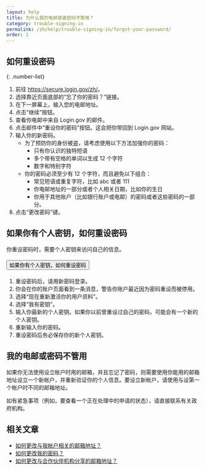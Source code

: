 ```yaml
---
layout: help
title: 为什么我的电邮或者密码不管用？
category: trouble-signing-in
permalink: /zh/help/trouble-signing-in/forgot-your-password/
order: 1
---
```


## 如何重设密码

{: .number-list}

1. 前往 <https://secure.login.gov/zh/>。
2. 选择靠近页面底部的“忘了你的密码？”链接。
3. 在下一屏幕上，输入您的电邮地址。
4. 点击“继续”按钮。
5. 查看你电邮中来自 Login.gov 的邮件。
6. 点击邮件中“重设你的密码”按钮。这会把你带回到 Login.gov 网站。
7. 输入你的新密码。
   * 为了预防你的身份被盗，请考虑使用以下方法加强你的密码：
     * 只有你认识的独特短语
     * 多个带有空格的单词以生成 12 个字符
     * 数字和特别字符
   * 你的密码必须至少有 12 个字符，而且避免以下组合：
     * 常见短语或重复字符，比如 abc 或者 111
     * 你电邮地址的一部分或者个人相关日期，比如你的生日
     * 你用于其他账户（比如银行账户或电邮）的密码或者这些密码的一部分。
8. 点击“更改密码”键。

## 如果你有个人密钥，如何重设密码

你重设密码时，需要个人密钥来访问自己的信息。

<div class="usa-accordion usa-accordion--bordered margin-y-4">
  <h4 class="usa-accordion__heading">
    <button
      type="button"
      class="usa-accordion__button"
      aria-expanded="false"
      aria-controls="b-a1"
    >
      如果你有个人密钥，如何重设密码
    </button>
  </h4>
  <div id="b-a1" class="usa-accordion__content usa-prose">
    <ol class="number-list">
      <li>重设密码后，请用新密码登录。</li>
      <li>你会在你的账户页面看到一条消息，警告你账户最近因为密码重设而被停用。</li>
      <li>选择“现在重新激活你的用户资料”。</li>
      <li>选择“我有密钥”。</li>
      <li>输入你最新的个人密钥。如果你以前曾重设过自己的密码，可能会有一个新的个人密钥。</li>
      <li>重新输入你的密码。</li>
      <li>重设密码后务必保存你的新个人密钥。</li>
    </ol>
  </div>
</div>

## 我的电邮或密码不管用

如果你无法使用设立帐户时用的邮箱，并且忘记了密码，则需要使用你能用的邮箱地址设立一个新帐户，并重新验证你的个人信息。要设立新帐户，请使用与设第一个帐户时不同的邮箱地址。

如有紧急事项（例如，要查看一个正在处理中的申请的状态），请直接联系有关政府机构。

## 相关文章

* [如何更改与我帐户相关的邮箱地址？](/zh/help/manage-your-account/change-your-email-address/)
* [如何更改我的密码？](/zh/help/manage-your-account/change-your-password/)
* [如何更改与合作伙伴机构分享的邮箱地址？](/zh/help/manage-your-account/change-partner-email-address/)
